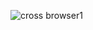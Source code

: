 
![cross browser1](https://github.com/user-attachments/assets/8945e601-a422-4580-a4d6-a2b472e67f74)

